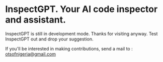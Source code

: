 # InspectGPT. Your AI code inspector and assistant.

InspectGPT is still in development mode. Thanks for visiting anyway.
Test InspectGPT out and drop your suggestion.

If you'll be interested in making contributions, send a mail to : otsofnigeria@gmail.com